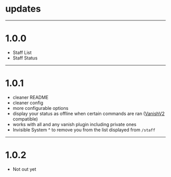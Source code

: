 # updates

----------

# 1.0.0

- Staff List
- Staff Status

----------

# 1.0.1

- cleaner README
- cleaner config
- more configurable options
- display your status as offline when certain commands are ran ([VanishV2](https://poggit.pmmp.io/p/VanishV2) compatible)
- works with all and any vanish plugin including private ones
- Invisible System ^ to remove you from the list displayed from `/staff`

----------

# 1.0.2

- Not out yet
